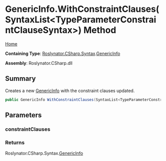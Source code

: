 # GenericInfo\.WithConstraintClauses\(SyntaxList\<TypeParameterConstraintClauseSyntax>\) Method

[Home](../../../../../README.md)

**Containing Type**: [Roslynator.CSharp.Syntax](../../README.md)\.[GenericInfo](../README.md)

**Assembly**: Roslynator\.CSharp\.dll

## Summary

Creates a new [GenericInfo](../README.md) with the constraint clauses updated\.

```csharp
public GenericInfo WithConstraintClauses(SyntaxList<TypeParameterConstraintClauseSyntax> constraintClauses)
```

## Parameters

### constraintClauses





### Returns

Roslynator\.CSharp\.Syntax\.[GenericInfo](../README.md)

